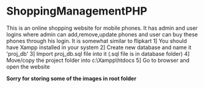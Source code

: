 # ShoppingManagementPHP
This is an online shopping website for mobile phones. It has admin and user logins where admin can add,remove,update phones and user can buy these phones through his login. It is somewhat similar to flipkart
1] You should have Xampp installed in your system
2] Create new database and name it 'proj_db'
3] Import proj_db.sql file into it (.sql file is in database folder)
4] Move/copy the project folder into c:\Xampp\htdocs
5] Go to browser and open the website

**Sorry for storing some of the images in root folder**
